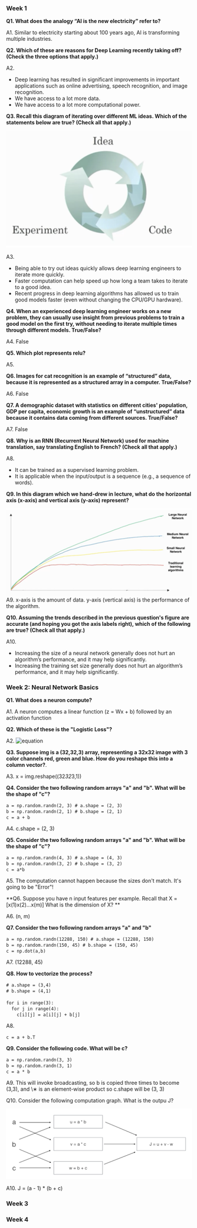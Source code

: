 ### Week 1

**Q1. What does the analogy “AI is the new electricity” refer to?**  
  
A1. Similar to electricity starting about 100 years ago, AI is transforming multiple industries. 
  
**Q2. Which of these are reasons for Deep Learning recently taking off? (Check the three options that apply.)**
  
A2. 
  - Deep learning has resulted in significant improvements in important applications such as online advertising, speech recognition, and image recognition. 
  - We have access to a lot more data.
  - We have access to a lot more computational power. 
  
**Q3. Recall this diagram of iterating over different ML ideas. Which of the statements below are true? (Check all that apply.)**  

![](/img/wk1_img1.png)
 
A3. 
  - Being able to try out ideas quickly allows deep learning engineers to iterate more quickly. 
  - Faster computation can help speed up how long a team takes to iterate to a good idea. 
  - Recent progress in deep learning algorithms has allowed us to train good models faster (even without changing the CPU/GPU hardware). 
  
**Q4. When an experienced deep learning engineer works on a new problem, 
they can usually use insight from previous problems to train a good model on the first try, 
without needing to iterate multiple times through different models. True/False?** 

A4. False

**Q5. Which plot represents relu?**  
  
A5. 
  
**Q6. Images for cat recognition is an example of “structured” data, 
because it is represented as a structured array in a computer. True/False?**  
  
A6. False  
  
**Q7. A demographic dataset with statistics on different cities' population, GDP per capita, economic growth is an example of “unstructured” data 
because it contains data coming from different sources. True/False?**
  
A7. False  
  
**Q8. Why is an RNN (Recurrent Neural Network) used for machine translation, 
say translating English to French? (Check all that apply.)**

A8. 
  - It can be trained as a supervised learning problem. 
  - It is applicable when the input/output is a sequence (e.g., a sequence of words).  
  
**Q9. In this diagram which we hand-drew in lecture, 
what do the horizontal axis (x-axis) and vertical axis (y-axis) represent?**  

![](/img/wk1_img2.png)
A9. x-axis is the amount of data. y-axis (vertical axis) is the performance of the algorithm.  

**Q10. Assuming the trends described in the previous question's figure are accurate (and hoping you got the axis labels right), 
which of the following are true? (Check all that apply.)**
  
A10.
  - Increasing the size of a neural network generally does not hurt an algorithm’s performance, and it may help significantly.
  - Increasing the training set size generally does not hurt an algorithm’s performance, and it may help significantly. 
  
  
  
### Week 2: Neural Network Basics

**Q1. What does a neuron compute?**  
  
A1. A neuron computes a linear function (z = Wx + b) followed by an activation function
  
**Q2. Which of these is the "Logistic Loss"?**
  
A2. ![equation](https://latex.codecogs.com/gif.latex?\large&space;L(y_\text{pred}^{(i)},&space;y_\text{true}^{(i)})&space;=&space;y_\text{true}^{(i)}&space;\log{y_\text{pred}^{(i)}}&space;&plus;&space;(1-y_\text{true}^{(i)})&space;\log(1&space;-&space;y_\text{pred}^{(i)}))
  
**Q3. Suppose img is a (32,32,3) array, representing a 32x32 image with 3 color channels red, green and blue. How do you reshape this into a column vector?**. 
  
A3. x = img.reshape((32*32*3,1))  
  
**Q4. Consider the two following random arrays "a" and "b". What will be the shape of "c"?**
```
a = np.random.randn(2, 3) # a.shape = (2, 3)
b = np.random.randn(2, 1) # b.shape = (2, 1)
c = a + b
```
  
A4. c.shape = (2, 3)  
  
**Q5. Consider the two following random arrays "a" and "b". What will be the shape of "c"?**
```
a = np.random.randn(4, 3) # a.shape = (4, 3)
b = np.random.randn(3, 2) # b.shape = (3, 2)
c = a*b
```
  
A5. The computation cannot happen because the sizes don't match. It's going to be "Error"!
  
**Q6. Suppose you have n input features per example. Recall that X = [x(1)x(2)...x(m)] What is the dimension of X? **
  
A6. (n, m)  
  
**Q7. Consider the two following random arrays "a" and "b"**  
```
a = np.random.randn(12288, 150) # a.shape = (12288, 150)
b = np.random.randn(150, 45) # b.shape = (150, 45)
c = np.dot(a,b)
```
A7. (12288, 45)  
  
**Q8. How to vectorize the process?**  
```
# a.shape = (3,4)
# b.shape = (4,1)

for i in range(3):
  for j in range(4):
    c[i][j] = a[i][j] + b[j]
```
  
A8.
```
c = a + b.T
```

**Q9. Consider the following code. What will be c?**  
```
a = np.random.randn(3, 3)
b = np.random.randn(3, 1)
c = a * b
```
  
A9. This will invoke broadcasting, so b is copied three times to become (3,3), and \∗ is an element-wise product so c.shape will be (3, 3)  
  
Q10. Consider the following computation graph. What is the outpu J?  
  
![](/img/wk2_img1.png)
  
A10. J = (a - 1) * (b + c)
### Week 3

### Week 4
